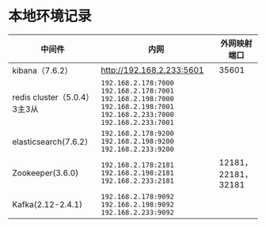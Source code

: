 # 本地环境记录





| 中间件                       | 内网                                                         | 外网映射端口        |
| ---------------------------- | ------------------------------------------------------------ | ------------------- |
| kibana（7.6.2）              | http://192.168.2.233:5601                                    | 35601               |
| redis cluster（5.0.4）3主3从 | `192.168.2.178:7000 192.168.2.178:7001 192.168.2.198:7000 192.168.2.198:7001 192.168.2.233:7000 192.168.2.233:7001` |                     |
| elasticsearch(7.6.2）        | `192.168.2.178:9200  192.168.2.198:9200 192.168.2.233:9200`  |                     |
| Zookeeper(3.6.0)             | `192.168.2.178:2181  192.168.2.198:2181 192.168.2.233:2181`  | 12181，22181，32181 |
| Kafka(2.12-2.4.1)            | `192.168.2.178:9092  192.168.2.198:9092 192.168.2.233:9092`  |                     |



